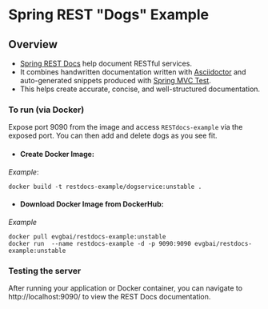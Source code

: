 # Spring REST "Dogs" Example

## Overview
* [Spring REST Docs](https://spring.io/projects/spring-restdocs) help document RESTful services.
* It combines handwritten documentation written with [Asciidoctor](https://asciidoctor.org/) and auto-generated snippets produced with [Spring MVC Test](https://github.com/evgbai/RESTdocs-example/blob/main/src/test/java/ru/decathlon/RESTdocs/example/controller/DogControllerTest.java).
* This helps create accurate, concise, and well-structured documentation.

### To run (via Docker)

Expose port 9090 from the image and access `RESTdocs-example` via the exposed port. You can then add and delete dogs as you see fit.

* #### Create Docker Image:
*Example*:

```
docker build -t restdocs-example/dogservice:unstable .
```

* #### Download Docker Image from DockerHub:
*Example*

```
docker pull evgbai/restdocs-example:unstable
docker run  --name restdocs-example -d -p 9090:9090 evgbai/restdocs-example:unstable
```

### Testing the server
After running your application or Docker container, you can navigate to http://localhost:9090/ to view the REST Docs documentation.